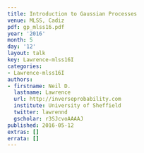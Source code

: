 ```yaml
---
title: Introduction to Gaussian Processes
venue: MLSS, Cadiz
pdf: gp_mlss16.pdf
year: '2016'
month: 5
day: '12'
layout: talk
key: Lawrence-mlss16I
categories:
- Lawrence-mlss16I
authors:
- firstname: Neil D.
  lastname: Lawrence
  url: http://inverseprobability.com
  institute: University of Sheffield
  twitter: lawrennd
  gscholar: r3SJcvoAAAAJ
published: 2016-05-12
extras: []
errata: []
---
```

